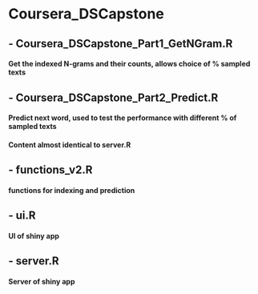 # Coursera_DSCapstone
## - Coursera_DSCapstone_Part1_GetNGram.R
#### Get the indexed N-grams and their counts, allows choice of % sampled texts
## - Coursera_DSCapstone_Part2_Predict.R
#### Predict next word, used to test the performance with different % of sampled texts
#### Content almost identical to server.R
## - functions_v2.R
#### functions for indexing and prediction
## - ui.R
#### UI of shiny app
## - server.R
#### Server of shiny app


